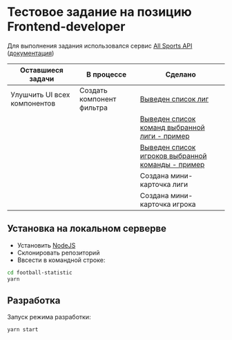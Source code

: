 # Тестовое задание на позицию Frontend-developer


Для выполнения задания использовался сервис [All Sports API](https://allsportsapi.com/) ([документация](https://allsportsapi.com/soccer-football-socket-documentation))


|Оставшиеся задачи           |В процессе|Сделано|
|----------------|-------------------------------|-|
|Улушчить UI всех компонентов|Создать компонент фильтра|[Выведен список лиг](https://football-statistic.vercel.app/)|
|||[Выведен список команд выбранной лиги - пример](https://football-statistic.vercel.app/leagues/308)|
|||[Выведен список игроков выбранной команды - пример](https://football-statistic.vercel.app/teams/125)|
|||Создана мини-карточка лиги|
|||Создана мини-карточка игрока|

## Установка на локальном серверве
- Установить [NodeJS](https://nodejs.org/)
- Склонировать репозиторий
- Ввсести в командной строке:

```sh
cd football-statistic
yarn
```

## Разработка
Запуск режима разработки:
```sh
yarn start
```
